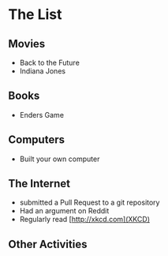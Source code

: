 
# The List

## Movies
* Back to the Future
* Indiana Jones

## Books
* Enders Game

## Computers
* Built your own computer

## The Internet
* submitted a Pull Request to a git repository
* Had an argument on Reddit
* Regularly read [http://xkcd.com](XKCD)

## Other Activities
